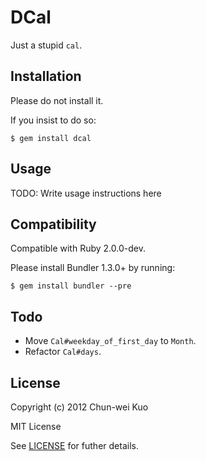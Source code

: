 # DCal

Just a stupid `cal`.

## Installation

Please do not install it.

If you insist to do so:

    $ gem install dcal

## Usage

TODO: Write usage instructions here

## Compatibility

Compatible with Ruby 2.0.0-dev.

Please install Bundler 1.3.0+ by running:

    $ gem install bundler --pre

## Todo

* Move `Cal#weekday_of_first_day` to `Month`.
* Refactor `Cal#days`.

## License

Copyright (c) 2012 Chun-wei Kuo

MIT License

See [LICENSE] for futher details.

[LICENSE]: https://github.com/Domon/dcal/blob/master/LICENSE.txt
